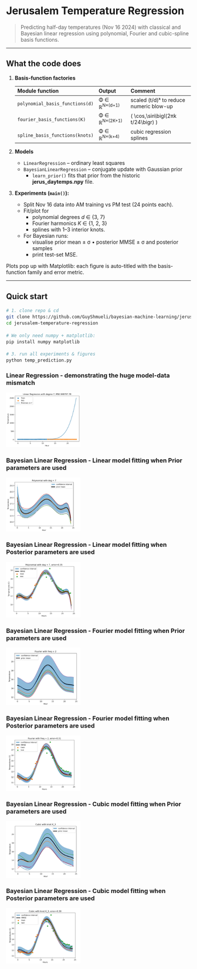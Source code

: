# Jerusalem Temperature Regression

> Predicting half-day temperatures (Nov 16 2024) with classical and Bayesian
> linear regression using polynomial, Fourier and cubic-spline basis functions.

---

## What the code does

1. **Basis-function factories**

   | Module function | Output | Comment |
   | --------------- | ------ | ------- |
   | `polynomial_basis_functions(d)` | Φ ∈ ℝ<sup>N×(d+1)</sup> | scaled \(t/d\)ᵏ to reduce numeric blow-up |
   | `fourier_basis_functions(K)`    | Φ ∈ ℝ<sup>N×(2K+1)</sup> | \( \cos,\sin\bigl(2πk t/24\bigr) \) |
   | `spline_basis_functions(knots)` | Φ ∈ ℝ<sup>N×(k+4)</sup> | cubic regression splines |

2. **Models**

   * `LinearRegression` – ordinary least squares  
   * `BayesianLinearRegression` – conjugate update with Gaussian prior  
     * `learn_prior()` fits that prior from the historic **jerus_daytemps.npy** file.

3. **Experiments (`main()`):**

   * Split Nov 16 data into AM training vs PM test (24 points each).
   * Fit/plot for  
     * polynomial degrees *d* ∈ {3, 7}  
     * Fourier harmonics *K* ∈ {1, 2, 3}  
     * splines with 1–3 interior knots.
   * For Bayesian runs:  
     * visualise prior mean ± σ • posterior MMSE ± σ and posterior samples  
     * print test-set MSE.

Plots pop up with Matplotlib: each figure is auto-titled with the basis-function
family and error metric.

---

## Quick start
```bash
# 1. clone repo & cd
git clone https://github.com/GuyShmueli/bayesian-machine-learning/jerusalem-temperature-regression.git
cd jerusalem-temperature-regression

# We only need numpy + matplotlib:
pip install numpy matplotlib

# 3. run all experiments & figures
python temp_prediction.py
```

### Linear Regression - demonstrating the huge model-data mismatch 
<img src="plots/lr_deg7.jpg" style="width:40%;">

### Bayesian Linear Regression - Linear model fitting when Prior parameters are used 
<img src="plots/blr_deg7_prior.jpg" style="width:40%;">

### Bayesian Linear Regression - Linear model fitting when Posterior parameters are used 
<img src="plots/blr_deg7_posterior.jpg" style="width:40%;">

### Bayesian Linear Regression - Fourier model fitting when Prior parameters are used 
<img src="plots/fourier_freq2_prior.jpg" style="width:40%;">

### Bayesian Linear Regression - Fourier model fitting when Posterior parameters are used 
<img src="plots/fourier_freq2_posterior.jpg" style="width:40%;">

### Bayesian Linear Regression - Cubic model fitting when Prior parameters are used 
<img src="plots/cubic_knot3_prior.jpg" style="width:40%;">

### Bayesian Linear Regression - Cubic model fitting when Posterior parameters are used 
<img src="plots/cubic_knot3_posterior.jpg" style="width:40%;">


